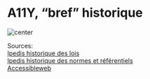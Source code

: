 <!-- .slide: class="with-code-bg-dark" -->

# A11Y, “bref” historique 

![center](./assets/images/timeline.png)

Sources:
</br>
<a href='https://blog.ipedis.com/historique-des-lois-sur-le-numerique-le-handicap-et-laccessibilite'>Ipedis historique des lois</a>
</br>
<a href='https://blog.ipedis.com/historique-des-normes-et-referentiels-d-accessibilite-numerique#:~:text=Les%20%C3%A9volutions%20du%20r%C3%A9f%C3%A9rentiel%20g%C3%A9n%C3%A9ral,internet%20et%20autres%20applications%20num%C3%A9riques'>Ipedis historique des normes et référentiels</a>
</br>
<a href='https://accessibleweb.com/wcag/wcag-version-history/#:~:text=In%20May%201999%2C%20the%20Web,A%2C%20AA%2C%20and%20AAA'>Accessibleweb</a>
